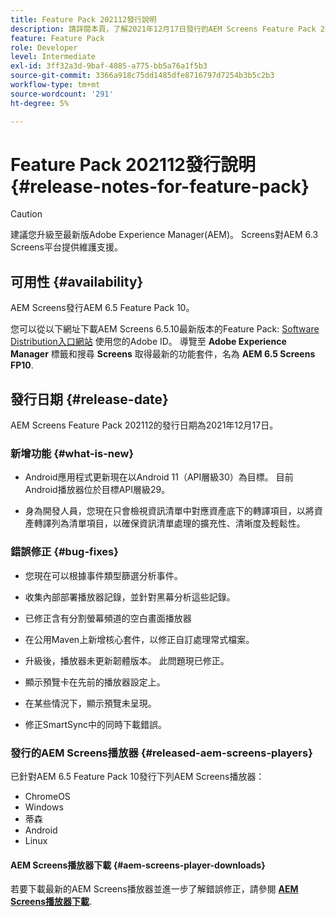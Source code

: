 ```yaml
---
title: Feature Pack 202112發行說明
description: 請詳閱本頁，了解2021年12月17日發行的AEM Screens Feature Pack 202112的相關資訊。
feature: Feature Pack
role: Developer
level: Intermediate
exl-id: 3ff32a3d-9baf-4085-a775-bb5a76a1f5b3
source-git-commit: 3366a918c75dd1485dfe8716797d7254b3b5c2b3
workflow-type: tm+mt
source-wordcount: '291'
ht-degree: 5%

---
```


# Feature Pack 202112發行說明 {#release-notes-for-feature-pack}

>[!CAUTION]
>建議您升級至最新版Adobe Experience Manager(AEM)。 Screens對AEM 6.3 Screens平台提供維護支援。

## 可用性 {#availability}

AEM Screens發行AEM 6.5 Feature Pack 10。

您可以從以下網址下載AEM Screens 6.5.10最新版本的Feature Pack: [Software Distribution入口網站](https://experience.adobe.com/#/downloads/content/software-distribution/en/aem.html) 使用您的Adobe ID。 導覽至 **Adobe Experience Manager** 標籤和搜尋 **Screens** 取得最新的功能套件，名為 **AEM 6.5 Screens FP10**.

## 發行日期 {#release-date}

AEM Screens Feature Pack 202112的發行日期為2021年12月17日。

### 新增功能 {#what-is-new}

* Android應用程式更新現在以Android 11（API層級30）為目標。 目前Android播放器位於目標API層級29。

* 身為開發人員，您現在只會檢視資訊清單中對應資產底下的轉譯項目，以將資產轉譯列為清單項目，以確保資訊清單處理的擴充性、清晰度及輕鬆性。

### 錯誤修正 {#bug-fixes}

* 您現在可以根據事件類型篩選分析事件。

* 收集內部部署播放器記錄，並針對黑幕分析這些記錄。

* 已修正含有分割螢幕頻道的空白畫面播放器

* 在公用Maven上新增核心套件，以修正自訂處理常式檔案。

* 升級後，播放器未更新韌體版本。 此問題現已修正。

* 顯示預覽卡在先前的播放器設定上。

* 在某些情況下，顯示預覽未呈現。

* 修正SmartSync中的同時下載錯誤。

### 發行的AEM Screens播放器 {#released-aem-screens-players}

已針對AEM 6.5 Feature Pack 10發行下列AEM Screens播放器：

* ChromeOS
* Windows
* 蒂森
* Android
* Linux

#### AEM Screens播放器下載  {#aem-screens-player-downloads}

若要下載最新的AEM Screens播放器並進一步了解錯誤修正，請參閱 **[AEM Screens播放器下載](https://download.macromedia.com/screens/index.html)**.
